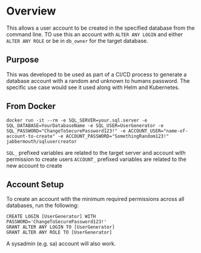 # Overview

This allows a user account to be created in the specified database from the command line. TO use this an account with `ALTER ANY LOGIN` and either `ALTER ANY ROLE` or be in `db_owner` for the target database.

## Purpose

This was developed to be used as part of a CI/CD process to generate a database account with a random and unknown to humans password. The specific use case would see it used along with Helm and Kubernetes.

## From Docker

```
docker run -it --rm -e SQL_SERVER=your.sql.server -e SQL_DATABASE=YourDatabaseName -e SQL_USER=UserGenerator -e SQL_PASSWORD="ChangeToSecurePassword123!" -e ACCOUNT_USER="name-of-account-to-create" -e ACCOUNT_PASSWORD="SomethingRandom123!" jabbermouth/sqlusercreator
```

`SQL_` prefixed variables are related to the target server and account with permission to create users
`ACCOUNT_` prefixed variables are related to the new account to create

## Account Setup

To create an account with the minimum required permissions across all databases, run the following:

```
CREATE LOGIN [UserGenerator] WITH PASSWORD='ChangeToSecurePassword123!'
GRANT ALTER ANY LOGIN TO [UserGenerator]
GRANT ALTER ANY ROLE TO [UserGenerator]
```

A sysadmin (e.g. sa) account will also work.
